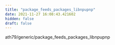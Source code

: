 ```yaml
---
title: "package_feeds_packages_libnpupnp"
date: 2021-11-27 16:08:43.421602
hidden: false
draft: false
---
```


ath79/generic/package_feeds_packages_libnpupnp

